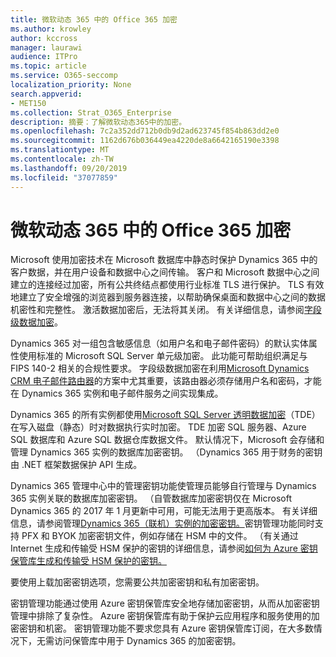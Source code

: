 ```yaml
---
title: 微软动态 365 中的 Office 365 加密
ms.author: krowley
author: kccross
manager: laurawi
audience: ITPro
ms.topic: article
ms.service: O365-seccomp
localization_priority: None
search.appverid:
- MET150
ms.collection: Strat_O365_Enterprise
description: 摘要：了解微软动态365中的加密。
ms.openlocfilehash: 7c2a352dd712b0db9d2ad623745f854b863dd2e0
ms.sourcegitcommit: 1162d676b036449ea4220de8a6642165190e3398
ms.translationtype: MT
ms.contentlocale: zh-TW
ms.lasthandoff: 09/20/2019
ms.locfileid: "37077859"
---
```

# <a name="office-365-encryption-in-microsoft-dynamics-365"></a>微软动态 365 中的 Office 365 加密

Microsoft 使用加密技术在 Microsoft 数据库中静态时保护 Dynamics 365 中的客户数据，并在用户设备和数据中心之间传输。 客户和 Microsoft 数据中心之间建立的连接经过加密，所有公共终结点都使用行业标准 TLS 进行保护。 TLS 有效地建立了安全增强的浏览器到服务器连接，以帮助确保桌面和数据中心之间的数据机密性和完整性。 激活数据加密后，无法将其关闭。 有关详细信息，请参阅[字段级数据加密](https://msdn.microsoft.com/en-us/library/dn481562.aspx)。

Dynamics 365 对一组包含敏感信息（如用户名和电子邮件密码）的默认实体属性使用标准的 Microsoft SQL Server 单元级加密。 此功能可帮助组织满足与 FIPS 140-2 相关的合规性要求。 字段级数据加密在利用[Microsoft Dynamics CRM 电子邮件路由器](https://technet.microsoft.com/en-us/library/hh699800.aspx)的方案中尤其重要，该路由器必须存储用户名和密码，才能在 Dynamics 365 实例和电子邮件服务之间实现集成。 

Dynamics 365 的所有实例都使用[Microsoft SQL Server 透明数据加密](https://docs.microsoft.com/sql/relational-databases/security/encryption/transparent-data-encryption?view=sql-server-2017)（TDE） 在写入磁盘（静态）时对数据执行实时加密。 TDE 加密 SQL 服务器、Azure SQL 数据库和 Azure SQL 数据仓库数据文件。 默认情况下，Microsoft 会存储和管理 Dynamics 365 实例的数据库加密密钥。 （Dynamics 365 用于财务的密钥由 .NET 框架数据保护 API 生成。 

Dynamics 365 管理中心中的管理密钥功能使管理员能够自行管理与 Dynamics 365 实例关联的数据库加密密钥。 （自管数据库加密密钥仅在 Microsoft Dynamics 365 的 2017 年 1 月更新中可用，可能无法用于更高版本。 有关详细信息，请参阅管理[Dynamics 365（联机）实例的加密密钥。](https://docs.microsoft.com/dynamics365/customer-engagement/admin/manage-encryption-keys-instance)密钥管理功能同时支持 PFX 和 BYOK 加密密钥文件，例如存储在 HSM 中的文件。 （有关通过 Internet 生成和传输受 HSM 保护的密钥的详细信息，请参阅[如何为 Azure 密钥保管库生成和传输受 HSM 保护的密钥。](https://docs.microsoft.com/azure/key-vault/key-vault-hsm-protected-keys) 

要使用上载加密密钥选项，您需要公共加密密钥和私有加密密钥。

密钥管理功能通过使用 Azure 密钥保管库安全地存储加密密钥，从而从加密密钥管理中排除了复杂性。 Azure 密钥保管库有助于保护云应用程序和服务使用的加密密钥和机密。 密钥管理功能不要求您具有 Azure 密钥保管库订阅，在大多数情况下，无需访问保管库中用于 Dynamics 365 的加密密钥。
